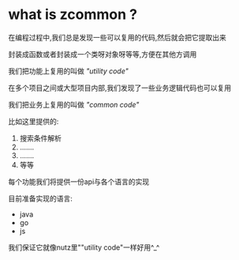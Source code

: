 # what is zcommon ?

在编程过程中,我们总是发现一些可以复用的代码,然后就会把它提取出来

封装成函数或者封装成一个类呀对象呀等等,方便在其他方调用

我们把功能上复用的叫做 *"utility code"*

在多个项目之间或大型项目内部,我们发现了一些业务逻辑代码也可以复用

我们把业务上复用的叫做 *"common code"*


比如这里提供的:

1. 搜索条件解析
2. …….	
3. …….
4. 等等


每个功能我们将提供一份api与各个语言的实现

目前准备实现的语言:

* java
* go
* js

我们保证它就像nutz里""utility code"一样好用^_^






